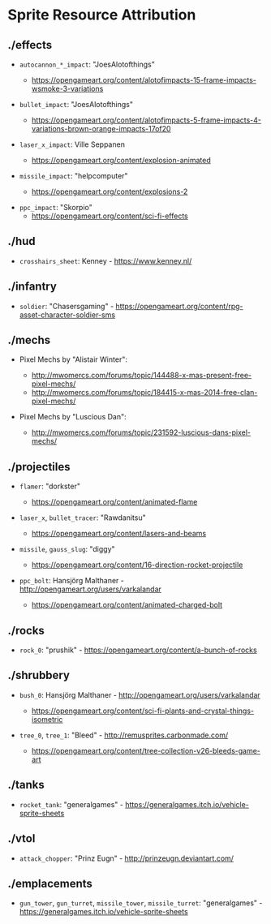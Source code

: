 # Sprite Resource Attribution

## ./effects

- `autocannon_*_impact`: "JoesAlotofthings"
  - https://opengameart.org/content/alotofimpacts-15-frame-impacts-wsmoke-3-variations

- `bullet_impact`: "JoesAlotofthings"
  - https://opengameart.org/content/alotofimpacts-5-frame-impacts-4-variations-brown-orange-impacts-17of20

- `laser_x_impact`: Ville Seppanen
  - https://opengameart.org/content/explosion-animated

- `missile_impact`: "helpcomputer"
  - https://opengameart.org/content/explosions-2

* `ppc_impact`: "Skorpio"
  * https://opengameart.org/content/sci-fi-effects

## ./hud

- `crosshairs_sheet`: Kenney - https://www.kenney.nl/

## ./infantry

- `soldier`: "Chasersgaming" - https://opengameart.org/content/rpg-asset-character-soldier-sms

## ./mechs

- Pixel Mechs by "Alistair Winter":
  - http://mwomercs.com/forums/topic/144488-x-mas-present-free-pixel-mechs/
  - http://mwomercs.com/forums/topic/184415-x-mas-2014-free-clan-pixel-mechs/

- Pixel Mechs by "Luscious Dan":
  - http://mwomercs.com/forums/topic/231592-luscious-dans-pixel-mechs/

## ./projectiles

- `flamer`: "dorkster"
  - https://opengameart.org/content/animated-flame

- `laser_x`, `bullet_tracer`: "Rawdanitsu"
  - https://opengameart.org/content/lasers-and-beams

- `missile`, `gauss_slug`: "diggy"
  - https://opengameart.org/content/16-direction-rocket-projectile

- `ppc_bolt`: Hansjörg Malthaner - http://opengameart.org/users/varkalandar
  - https://opengameart.org/content/animated-charged-bolt

## ./rocks

- `rock_0`: "prushik" - https://opengameart.org/content/a-bunch-of-rocks

## ./shrubbery

- `bush_0`: Hansjörg Malthaner - http://opengameart.org/users/varkalandar
  - https://opengameart.org/content/sci-fi-plants-and-crystal-things-isometric

- `tree_0`, `tree_1`: "Bleed" - http://remusprites.carbonmade.com/
  - https://opengameart.org/content/tree-collection-v26-bleeds-game-art

## ./tanks

- `rocket_tank`: "generalgames" - https://generalgames.itch.io/vehicle-sprite-sheets

## ./vtol

- `attack_chopper`: "Prinz Eugn" - http://prinzeugn.deviantart.com/

## ./emplacements

- `gun_tower`, `gun_turret`, `missile_tower`, `missile_turret`: "generalgames" - https://generalgames.itch.io/vehicle-sprite-sheets
